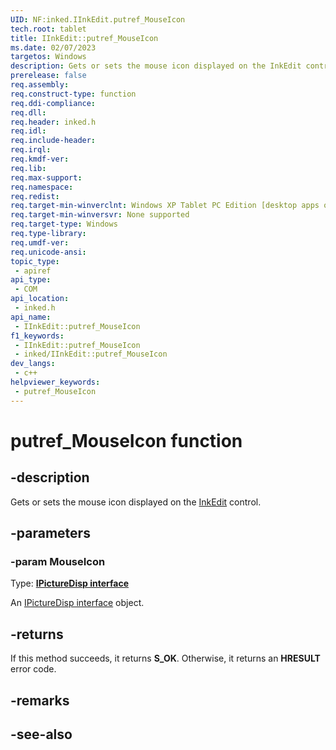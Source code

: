 ```yaml
---
UID: NF:inked.IInkEdit.putref_MouseIcon
tech.root: tablet
title: IInkEdit::putref_MouseIcon
ms.date: 02/07/2023
targetos: Windows
description: Gets or sets the mouse icon displayed on the InkEdit control.
prerelease: false
req.assembly: 
req.construct-type: function
req.ddi-compliance: 
req.dll: 
req.header: inked.h
req.idl: 
req.include-header: 
req.irql: 
req.kmdf-ver: 
req.lib: 
req.max-support: 
req.namespace: 
req.redist: 
req.target-min-winverclnt: Windows XP Tablet PC Edition [desktop apps only]
req.target-min-winversvr: None supported
req.target-type: Windows
req.type-library: 
req.umdf-ver: 
req.unicode-ansi: 
topic_type:
 - apiref
api_type:
 - COM
api_location:
 - inked.h
api_name:
 - IInkEdit::putref_MouseIcon
f1_keywords:
 - IInkEdit::putref_MouseIcon
 - inked/IInkEdit::putref_MouseIcon
dev_langs:
 - c++
helpviewer_keywords:
 - putref_MouseIcon
---
```


# putref_MouseIcon function

## -description

Gets or sets the mouse icon displayed on the <a href="/windows/desktop/tablet/inkedit-control-reference">InkEdit</a> control.

## -parameters

### -param MouseIcon

Type: **[IPictureDisp interface](../ocidl/nn-ocidl-ipicturedisp.md)**

An [IPictureDisp interface](../ocidl/nn-ocidl-ipicturedisp.md) object.

## -returns

If this method succeeds, it returns **S_OK**. Otherwise, it returns an **HRESULT** error code.

## -remarks

## -see-also
